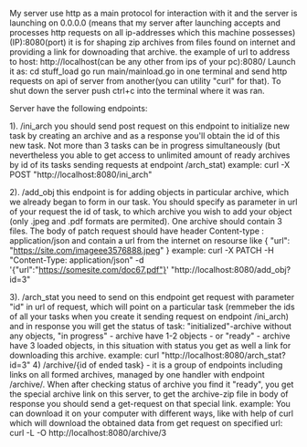 My server use http as a main protocol for interaction with it and the server is launching on 0.0.0.0 (means that my server after launching accepts and processes http requests on all ip-addresses which this machine possesses) (IP):8080(port) it is for shaping zip archives from files found on internet and providing a link for downoading that archive. the example of url to address to host: http://localhost(can be any other from ips of your pc):8080/
Launch it as:
cd stuff_load
go run main/mainload.go 
in one terminal and send http requests on api of server from another(you can utility "curl" for that). To shut down the server push ctrl+c into the terminal where it was ran.

Server have the following endpoints:

1). /ini_arch
you should send post request on this endpoint to initialize new task by creating an archive and as a response you'll obtain the id of this new task. Not more than 3 tasks can be in progress simultaneously (but nevertheless you able to get access to unlimited amount of ready archives by id of its tasks sending requests at endpoint /arch_stat)
example: curl -X POST "http://localhost:8080/ini_arch"

2). /add_obj
    this endpoint is for adding objects in particular archive, which we already began to form in our task. You should specify as parameter in url of your request the id of task, to which archive you wish to add your object (only .jpeg and .pdf formats are permited). One archive should contain 3 files. The body of patch request should have header Content-type : application/json and contain a url from the internet on resourse like {
        "url": "https://site.com/imageee3576888.jpeg"
    }
    example: curl -X PATCH -H "Content-Type: application/json" -d '{"url":"https://somesite.com/doc67.pdf"}' "http://localhost:8080/add_obj?id=3"

3). /arch_stat
you need to send on this endpoint get request with parameter "id" in url of request, which will point on a particular task (remmeber the ids of all your tasks when you create it sending request on endpoint /ini_arch) and in response you will get the status of task: "initialized"-archive without any objects, "in progress" - archive have 1-2 objects - or "ready" - archive have 3 loaded objects, in this situation with status you get as well a link for downloading this archive.
example: curl "http://localhost:8080/arch_stat?id=3"
4) /archive/{id of ended task} - it is a group of endpoints including links on all formed archives, managed by one handler with endpoint /archive/. When after checking status of archive you find it "ready", you get the special archive link on this server, to get the archive-zip file in body of response you should send a get-request on that special link. 
example: You can download it on your computer with different ways, like with help of curl which will download the obtained data from get request on specified url: curl -L -O http://localhost:8080/archive/3

